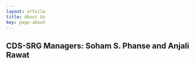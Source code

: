```yaml
---
layout: article
title: About Us
key: page-about
---
```

## CDS-SRG Managers: Soham S. Phanse and Anjali Rawat
<!--## Mentors:

* Malhar Prajapati
* Dhruv Jain
* Sanskriti Bhansali
* Piyush Jirwankar
* Hetvee Marviya
* Parth Parmar
* Sakshi Dayal
* Swarit Sood
* K T Prajwal Prathiksh
* Sargun Singh Sohal
* Ronit Shukla
* Milind Anil Kharwade
* Hiya  Vithlani
* M VISHNU SANKAR
* Miloni Atal
* Rohit V Tembhare
* Avinash Arun
* Nakul Randad-->
